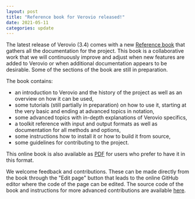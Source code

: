 ```yaml
---
layout: post
title: "Reference book for Verovio released!"
date: 2021-05-11
categories: update
---
```


The latest release of Verovio (3.4) comes with a new [Reference book](https://book.verovio.org) that gathers all the documentation for the project. This book is a collaborative work that we will continuously improve and adjust when new features are added to Verovio or when additional documentation appears to be desirable. Some of the sections of the book are still in preparation.

The book contains:
* an introduction to Verovio and the history of the project as well as an overview on how it can be used,
* some tutorials (still partially in preparation) on how to use it, starting at the very basic and ending at advanced topics in notation,
* some advanced topics with in-depth explanations of Verovio specifics,
* a toolkit reference with input and output formats as well as documentation for all methods and options,
* some instructions how to install it or how to build it from source,
* some guidelines for contributing to the project.

This online book is also available as [PDF](https://book.verovio.org/verovio-reference-book.pdf) for users who prefer to have it in this format.
 
We welcome feedback and contributions. These can be made directly from the book through the "Edit page" button that leads to the online GitHub editor where the code of the page can be edited. The source code of the book and instructions for more advanced contributions are available [here](https://github.com/rism-digital/verovio-reference-book).